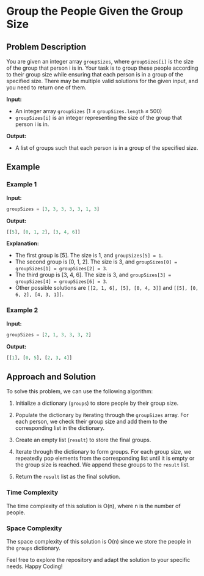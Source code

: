 # Group the People Given the Group Size

## Problem Description

You are given an integer array `groupSizes`, where `groupSizes[i]` is the size of the group that person i is in. Your task is to group these people according to their group size while ensuring that each person is in a group of the specified size. There may be multiple valid solutions for the given input, and you need to return one of them.

**Input:**
- An integer array `groupSizes` (1 ≤ `groupSizes.length` ≤ 500)
- `groupSizes[i]` is an integer representing the size of the group that person i is in.

**Output:**
- A list of groups such that each person is in a group of the specified size.

## Example

### Example 1

**Input:** 
```python
groupSizes = [3, 3, 3, 3, 3, 1, 3]
```

**Output:**
```python
[[5], [0, 1, 2], [3, 4, 6]]
```

**Explanation:**
- The first group is [5]. The size is 1, and `groupSizes[5] = 1`.
- The second group is [0, 1, 2]. The size is 3, and `groupSizes[0] = groupSizes[1] = groupSizes[2] = 3`.
- The third group is [3, 4, 6]. The size is 3, and `groupSizes[3] = groupSizes[4] = groupSizes[6] = 3`.
- Other possible solutions are `[[2, 1, 6], [5], [0, 4, 3]]` and `[[5], [0, 6, 2], [4, 3, 1]]`.

### Example 2

**Input:** 
```python
groupSizes = [2, 1, 3, 3, 3, 2]
```

**Output:**
```python
[[1], [0, 5], [2, 3, 4]]
```

## Approach and Solution

To solve this problem, we can use the following algorithm:

1. Initialize a dictionary (`groups`) to store people by their group size.

2. Populate the dictionary by iterating through the `groupSizes` array. For each person, we check their group size and add them to the corresponding list in the dictionary.

3. Create an empty list (`result`) to store the final groups.

4. Iterate through the dictionary to form groups. For each group size, we repeatedly pop elements from the corresponding list until it is empty or the group size is reached. We append these groups to the `result` list.

5. Return the `result` list as the final solution.

### Time Complexity

The time complexity of this solution is O(n), where n is the number of people.

### Space Complexity

The space complexity of this solution is O(n) since we store the people in the `groups` dictionary.

Feel free to explore the repository and adapt the solution to your specific needs. Happy Coding!
